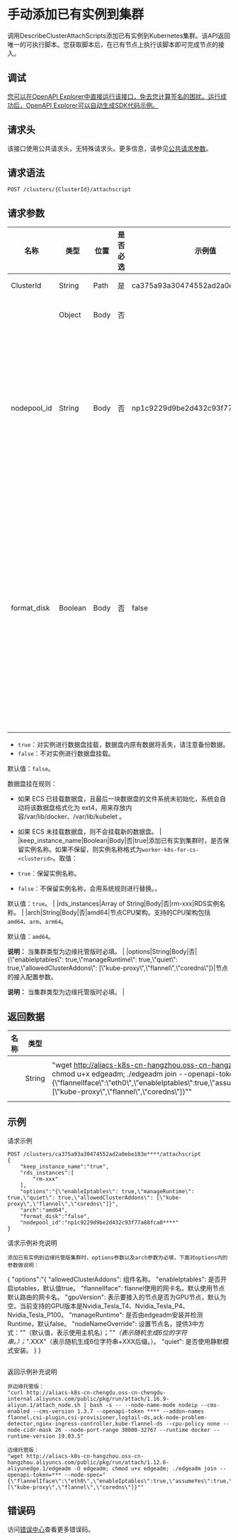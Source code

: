 # 手动添加已有实例到集群

调用DescribeClusterAttachScripts添加已有实例到Kubernetes集群。该API返回唯一的可执行脚本。您获取脚本后，在已有节点上执行该脚本即可完成节点的接入。

## 调试

[您可以在OpenAPI Explorer中直接运行该接口，免去您计算签名的困扰。运行成功后，OpenAPI Explorer可以自动生成SDK代码示例。](https://api.aliyun.com/#product=CS&api=DescribeClusterAttachScripts&type=ROA&version=2015-12-15)

## 请求头

该接口使用公共请求头，无特殊请求头。更多信息，请参见[公共请求参数](~~167755~~)。

## 请求语法

```
POST /clusters/{ClusterId}/attachscript 
```

## 请求参数

|名称|类型|位置|是否必选|示例值|描述|
|--|--|--|----|---|--|
|ClusterId|String|Path|是|ca375a93a30474552ad2a0ebe183e\*\*\*\*|集群ID。 |
| |Object|Body|否| |请求体参数。 |
|nodepool\_id|String|Body|否|np1c9229d9be2d432c93f77a88fca0\*\*\*\*|节点池ID，添加节点时可以将该节点添加到指定的节点池中。 |
|format\_disk|Boolean|Body|否|false|手动添加已有实例到集群时，是否对该实例进行数据盘挂载，将容器和镜像存储在数据盘上。取值：

 -   `true`：对实例进行数据盘挂载，数据盘内原有数据将丢失，请注意备份数据。
-   `false`：不对实例进行数据盘挂载。

 默认值：`false`。

 数据盘挂在规则：

 -   如果 ECS 已挂载数据盘，且最后一块数据盘的文件系统未初始化，系统会自动将该数据盘格式化为 ext4，用来存放内容/var/lib/docker、/var/lib/kubelet 。
-   如果 ECS 未挂载数据盘，则不会挂载新的数据盘。 |
|keep\_instance\_name|Boolean|Body|否|true|添加已有实到集群时，是否保留实例名称。如果不保留，则实例名称格式为`worker-k8s-for-cs-<clusterid>`。取值：

 -   `true`：保留实例名称。
-   `false`：不保留实例名称，会用系统规则进行替换。。

 默认值：`true`。 |
|rds\_instances|Array of String|Body|否|rm-xxx|RDS实例名称。 |
|arch|String|Body|否|amd64|节点CPU架构。支持的CPU架构包括`amd64`、`arm`、`arm64`。

 默认值：`amd64`。

 **说明：** 当集群类型为边缘托管版时必填。 |
|options|String|Body|否|\{\\"enableIptables\\": true,\\"manageRuntime\\": true,\\"quiet\\": true,\\"allowedClusterAddons\\": \[\\"kube-proxy\\",\\"flannel\\",\\"coredns\\"\]\}|节点的接入配置参数。

 **说明：** 当集群类型为边缘托管版时必填。 |

## 返回数据

|名称|类型|示例值|描述|
|--|--|---|--|
| |String|"wget http://aliacs-k8s-cn-hangzhou.oss-cn-hangzhou.aliyuncs.com/public/pkg/run/attach/1.12.6-aliyunedge.1/edgeadm -O edgeadm; chmod u+x edgeadm; ./edgeadm join --openapi-token=XXX --node-spec="\{\\"flannelIface\\":\\"eth0\\",\\"enableIptables\\":true,\\"assumeYes\\":true,\\"manageRuntime\\":true,\\"nodeNameStrategy\\":\\"hostname\\",\\"enabledAddons\\":\[\\"kube-proxy\\",\\"flannel\\",\\"coredns\\"\]\}""|节点接入脚本。 |

## 示例

请求示例

```
POST /clusters/ca375a93a30474552ad2a0ebe183e****/attachscript 
{
    "keep_instance_name":"true",
    "rds_instances":[
        "rm-xxx"
    ],
    "options":"{\"enableIptables\": true,\"manageRuntime\": true,\"quiet\": true,\"allowedClusterAddons\": [\"kube-proxy\",\"flannel\",\"coredns\"]}",
    "arch":"amd64",
    "format_disk":"false",
    "nodepool_id":"np1c9229d9be2d432c93f77a88fca0****"
}
```

请求示例补充说明

```
添加已有实例到边缘托管版集群时，options参数以及arch参数为必填，下面对options内的参数做说明：
```
{
	"options":"{
		"allowedClusterAddons": 组件名称。
		"enableIptables": 是否开启iptables，默认值true。
		"flannelIface": flannel使用的网卡名。默认使用节点默认路由的网卡名。 
		"gpuVersion": 表示要接入的节点是否为GPU节点，默认为空。当前支持的GPU版本是Nvidia_Tesla_T4、Nvidia_Tesla_P4、Nvidia_Tesla_P100。
		"manageRuntime": 是否由edgeadm安装并检测Runtime，默认false。
		"nodeNameOverride": 设置节点名，提供3中方式：""（默认值，表示使用主机名）；"*"（表示随机生成6位的字符串。）；"*.XXX"（表示随机生成6位字符串+XXX后缀。）。
		"quiet": 是否使用静默模式安装。
	}
}
```
```

返回示例补充说明

```
非边缘托管版：
"curl http://aliacs-k8s-cn-chengdu.oss-cn-chengdu-internal.aliyuncs.com/public/pkg/run/attach/1.16.9-aliyun.1/attach_node.sh | bash -s -- --node-name-mode nodeip --cms-enabled --cms-version 1.3.7 --openapi-token **** --addon-names flannel,csi-plugin,csi-provisioner,logtail-ds,ack-node-problem-detector,nginx-ingress-controller,kube-flannel-ds --cpu-policy none --node-cidr-mask 26 --node-port-range 30000-32767 --runtime docker --runtime-version 19.03.5"

边缘托管版：
"wget http://aliacs-k8s-cn-hangzhou.oss-cn-hangzhou.aliyuncs.com/public/pkg/run/attach/1.12.6-aliyunedge.1/edgeadm -O edgeadm; chmod u+x edgeadm; ./edgeadm join --openapi-token=*** --node-spec="{\"flannelIface\":\"eth0\",\"enableIptables\":true,\"assumeYes\":true,\"manageRuntime\":true,\"nodeNameStrategy\":\"hostname\",\"enabledAddons\":[\"kube-proxy\",\"flannel\",\"coredns\"]}""

```

## 错误码

访问[错误中心](https://error-center.alibabacloud.com/status/product/CS)查看更多错误码。

